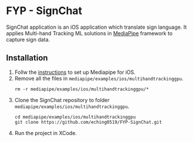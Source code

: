 # FYP - SignChat
SignChat application is an iOS application which translate sign language. It applies Multi-hand Tracking ML solutions in [MediaPipe](https://github.com/google/mediapipe) framework to capture sign data.
## Installation
1. Follw the [instructions](https://github.com/google/mediapipe/blob/master/mediapipe/docs/mediapipe_ios_setup.md) to set up Mediapipe for iOS.
2. Remove all the files in `mediapipe/examples/ios/multihandtrackinggpu`.
   ```
   rm -r mediapipe/examples/ios/multihandtrackinggpu/*
   ```
3. Clone the SignChat repository to folder `mediapipe/examples/ios/multihandtrackinggpu`.
   ```
   cd mediapipe/examples/ios/multihandtrackinggpu
   git clone https://github.com/eching0519/FYP-SignChat.git
   ```
4. Run the project in XCode.

